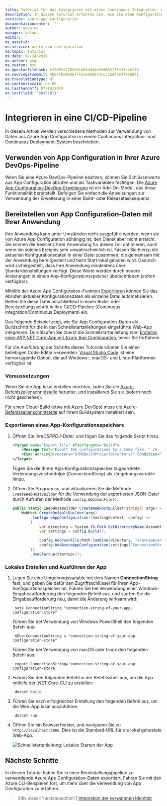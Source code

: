 ```yaml
---
title: Tutorial für das Integrieren mit einer Continuous Integration- und Continuous Delivery-Pipeline unter Verwendung von Azure App Configuration | Microsoft-Dokumentation
description: In diesem Tutorial erfahren Sie, wie Sie eine Konfigurationsdatei unter Verwendung von Daten in Azure App Configuration während Continuous Integration und Continuous Delivery generieren.
services: azure-app-configuration
documentationcenter: ''
author: yegu-ms
manager: balans
editor: ''
ms.assetid: ''
ms.service: azure-app-configuration
ms.topic: tutorial
ms.date: 02/24/2019
ms.author: yegu
ms.custom: mvc
ms.openlocfilehash: e2f682a2782eb1a61dd44e02d665175e31c441f8
ms.sourcegitcommit: 4b647be06d677151eb9db7dccc2bd7a8379e5871
ms.translationtype: HT
ms.contentlocale: de-DE
ms.lasthandoff: 07/19/2019
ms.locfileid: "68357011"
---
```

# <a name="integrate-with-a-cicd-pipeline"></a>Integrieren in eine CI/CD-Pipeline

In diesem Artikel werden verschiedene Methoden zur Verwendung von Daten aus Azure App Configuration in einem Continuous Integration- und Continuous Deployment-System beschrieben.

## <a name="use-app-configuration-in-your-azure-devops-pipeline"></a>Verwenden von App Configuration in Ihrer Azure DevOps-Pipeline

Wenn Sie eine Azure DevOps-Pipeline besitzen, können Sie Schlüsselwerte aus App Configuration abrufen und als Taskvariablen festlegen. Die [Azure App Configuration-DevOps-Erweiterung](https://go.microsoft.com/fwlink/?linkid=2091063) ist ein Add-On-Modul, das diese Funktionalität bereitstellt. Befolgen Sie einfach die Anweisungen zur Verwendung der Erweiterung in einer Build- oder Releasetasksequenz.

## <a name="deploy-app-configuration-data-with-your-application"></a>Bereitstellen von App Configuration-Daten mit Ihrer Anwendung

Ihre Anwendung kann unter Umständen nicht ausgeführt werden, wenn sie von Azure App Configuration abhängig ist, den Dienst aber nicht erreicht. Sie können die Resilienz Ihrer Anwendung für diesen Fall optimieren, auch wenn ein solches Ereignis sehr unwahrscheinlich ist. Fassen Sie hierzu die aktuellen Konfigurationsdaten in einer Datei zusammen, die gemeinsam mit der Anwendung bereitgestellt und beim Start lokal geladen wird. Dadurch wird sichergestellt, dass Ihre Anwendung mindestens über Standardeinstellungen verfügt. Diese Werte werden durch neuere Änderungen in einem App-Konfigurationsspeicher überschrieben (sofern verfügbar).

Mithilfe der Azure App Configuration-Funktion [Exportieren](./howto-import-export-data.md#export-data) können Sie das Abrufen aktueller Konfigurationsdaten als einzelne Datei automatisieren. Betten Sie diese Datei anschließend in einen Build- oder Bereitstellungsschritt in Ihre CI/CD-Pipeline (Continuous Integration/Continuous Deployment) ein.

Das folgende Beispiel zeigt, wie Sie App Configuration-Daten als Buildschritt für die in den Schnellstartanleitungen eingeführte Web-App integrieren. Durchlaufen Sie zuerst die Schnellstartanleitung zum [Erstellen einer ASP.NET Core-App mit Azure App Configuration](./quickstart-aspnet-core-app.md), bevor Sie fortfahren.

Für die Ausführung der Schritte dieses Tutorials können Sie einen beliebigen Code-Editor verwenden. [Visual Studio Code](https://code.visualstudio.com/) ist eine hervorragende Option, die auf Windows-, macOS- und Linux-Plattformen verfügbar ist.

### <a name="prerequisites"></a>Voraussetzungen

Wenn Sie die App lokal erstellen möchten, laden Sie die [Azure-Befehlszeilenschnittstelle](https://docs.microsoft.com/cli/azure/install-azure-cli?view=azure-cli-latest) herunter, und installieren Sie sie (sofern noch nicht geschehen).

Für einen Cloud-Build (etwa mit Azure DevOps) muss die [Azure-Befehlszeilenschnittstelle](https://docs.microsoft.com/cli/azure/install-azure-cli?view=azure-cli-latest) auf Ihrem Buildsystem installiert sein.

### <a name="export-an-app-configuration-store"></a>Exportieren eines App-Konfigurationsspeichers

1. Öffnen Sie Ihre*CSPROJ-Datei*, und fügen Sie das folgende Skript hinzu:

    ```xml
    <Target Name="Export file" AfterTargets="Build">
        <Message Text="Export the configurations to a temp file. " />
        <Exec WorkingDirectory="$(MSBuildProjectDirectory)" Condition="$(ConnectionString) != ''" Command="az appconfig kv export -d file --path $(OutDir)\azureappconfig.json --format json --separator : --connection-string $(ConnectionString)" />
    </Target>
    ```

    Fügen Sie die Ihrem App-Konfigurationsspeicher zugeordnete Verbindungszeichenfolge (*ConnectionString*) als Umgebungsvariable hinzu.

2. Öffnen Sie *Program.cs*, und aktualisieren Sie die Methode `CreateWebHostBuilder` für die Verwendung der exportierten JSON-Datei durch Aufrufen der Methode `config.AddJsonFile()`.

    ```csharp
    public static IWebHostBuilder CreateWebHostBuilder(string[] args) =>
        WebHost.CreateDefaultBuilder(args)
            .ConfigureAppConfiguration((hostingContext, config) =>
            {
                var directory = System.IO.Path.GetDirectoryName(Assembly.GetExecutingAssembly().Location);
                var settings = config.Build();

                config.AddJsonFile(Path.Combine(directory, "azureappconfig.json"));
                config.AddAzureAppConfiguration(settings["ConnectionStrings:AppConfig"]);
            })
            .UseStartup<Startup>();
    ```

### <a name="build-and-run-the-app-locally"></a>Lokales Erstellen und Ausführen der App

1. Legen Sie eine Umgebungsvariable mit dem Namen **ConnectionString** fest, und geben Sie dafür den Zugriffsschlüssel für Ihren App-Konfigurationsspeicher an. Führen Sie bei Verwendung einer Windows-Eingabeaufforderung den folgenden Befehl aus, und starten Sie die Eingabeaufforderung neu, damit die Änderung wirksam wird:

        setx ConnectionString "connection-string-of-your-app-configuration-store"

    Führen Sie bei Verwendung von Windows PowerShell den folgenden Befehl aus:

        $Env:ConnectionString = "connection-string-of-your-app-configuration-store"

    Führen Sie bei Verwendung von macOS oder Linux den folgenden Befehl aus:

        export ConnectionString='connection-string-of-your-app-configuration-store'

2. Führen Sie den folgenden Befehl in der Befehlsshell aus, um die App mithilfe der .NET Core-CLI zu erstellen:

        dotnet build

3. Führen Sie nach erfolgreicher Erstellung den folgenden Befehl aus, um die Web-App lokal auszuführen:

        dotnet run

4. Öffnen Sie ein Browserfenster, und navigieren Sie zu `http://localhost:5000`. Dies ist die Standard-URL für die lokal gehostete Web-App.

    ![Schnellstartanleitung: Lokales Starten der App](./media/quickstarts/aspnet-core-app-launch-local.png)

## <a name="next-steps"></a>Nächste Schritte

In diesem Tutorial haben Sie in einer Bereitstellungspipeline zu verwendende Azure App Configuration-Daten exportiert. Fahren Sie mit den Azure CLI-Beispielen fort, um mehr über die Verwendung von App Configuration zu erfahren.

> [!div class="nextstepaction"]
> [Integration der verwalteten Identität](./howto-integrate-azure-managed-service-identity.md)

